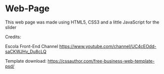 # Web-Page
This web page was made using HTML5, CSS3 and a little JavaScript for the slider

Credits:

Escola Front-End Channel
https://www.youtube.com/channel/UC4cEOdd-saCKWJHv_Du8cLQ

Template download:
https://cssauthor.com/free-business-web-template-psd/
